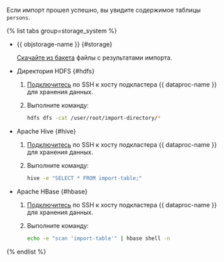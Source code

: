 Если импорт прошел успешно, вы увидите содержимое таблицы `persons`.

{% list tabs group=storage_system %}

- {{ objstorage-name }} {#storage}

    [Скачайте из бакета](../../../storage/operations/objects/download.md) файлы с результатами импорта.

- Директория HDFS {#hdfs}

    1. [Подключитесь](../../../data-proc/operations/connect-ssh.md) по SSH к хосту подкластера {{ dataproc-name }} для хранения данных.
    1. Выполните команду:

        ```bash
        hdfs dfs -cat /user/root/import-directory/*
        ```

- Apache Hive {#hive}

    1. [Подключитесь](../../../data-proc/operations/connect-ssh.md) по SSH к хосту подкластера {{ dataproc-name }} для хранения данных.
    1. Выполните команду:

        ```bash
        hive -e "SELECT * FROM import-table;"
        ```

- Apache HBase {#hbase}

    1. [Подключитесь](../../../data-proc/operations/connect-ssh.md) по SSH к хосту подкластера {{ dataproc-name }} для хранения данных.
    1. Выполните команду:

        ```bash
        echo -e "scan 'import-table'" | hbase shell -n
        ```

{% endlist %}
